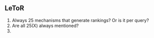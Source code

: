 ## LeToR

1. Always 25 mechanisms that generate rankings? Or is it per query?
2. Are all 25(X) always mentioned?
3. 